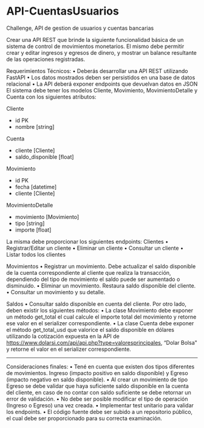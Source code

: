 # API-CuentasUsuarios
Challenge, API de gestion de usuarios y cuentas bancarias


Crear una API REST que brinde la siguiente funcionalidad básica de un sistema de control de movimientos monetarios. El mismo debe permitir crear y editar ingresos y egresos de dinero, y mostrar un balance resultante de las operaciones registradas.

Requerimientos Técnicos:
• Deberás desarrollar una API REST utilizando FastAPI
• Los datos mostrados deben ser persistidos en una base de datos relacional
• La API deberá exponer endpoints que devuelvan datos en JSON
El sistema debe tener los modelos Cliente, Movimiento, MovimientoDetalle y Cuenta con los siguientes atributos:

Cliente
- id PK
- nombre [string]

Cuenta
- cliente [Cliente]
- saldo_disponible [float]

Movimiento
- id PK
- fecha [datetime]
- cliente [Cliente]

MovimientoDetalle
- movimiento [Movimiento]
- tipo [string]
- importe [float]

La misma debe proporcionar los siguientes endpoints:
Clientes
• Registrar/Editar un cliente
• Eliminar un cliente
• Consultar un cliente
• Listar todos los clientes

Movimientos
• Registrar un movimiento. Debe actualizar el saldo disponible de la cuenta correspondiente al cliente que realiza la transacción, dependiendo del tipo de movimiento el saldo puede ser aumentado o disminuido.
• Eliminar un movimiento. Restaura saldo disponible del cliente.
• Consultar un movimiento y su detalle.

Saldos
• Consultar saldo disponible en cuenta del cliente.
Por otro lado, deben existir los siguientes métodos:
• La clase Movimiento debe exponer un método get_total el cual calcule el importe total del movimiento y retorne ese valor en el serializer correspondiente.
• La clase Cuenta debe exponer el método get_total_usd que valorice el saldo disponible en dólares utilizando la cotización expuesta en la API de https://www.dolarsi.com/api/api.php?type=valoresprincipales, “Dolar Bolsa" y retorne el valor en el serializer correspondiente.


-------------------------------

Consideraciones finales:
• Tené en cuenta que existen dos tipos diferentes de movimientos. Ingreso (impacto positivo en saldo disponible) y Egreso (impacto negativo en saldo disponible).
• Al crear un movimiento de tipo Egreso se debe validar que haya suficiente saldo disponible en la cuenta del cliente, en caso de no contar con saldo suficiente se debe retornar un error de validación.
• No debe ser posible modificar el tipo de operación (Ingreso o Egreso) una vez creada.
• Implementar test unitario para validar los endpoints.
• El código fuente debe ser subido a un repositorio público, el cual debe ser proporcionado para su correcta examinación.

